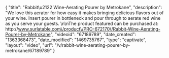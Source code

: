 {
    "title": "Rabbit\u2122 Wine-Aerating Pourer by Metrokane",
    "description": "We love this aerator for how easy it makes bringing delicious flavors out of your wine. Insert pourer in bottleneck and pour through to aerate red wine as you serve your guests. \n\nThe product featured can be purchased at: http:\/\/www.surlatable.com\/product\/PRO-672170\/Rabbit-Wine-Aerating-Pourer-by-Metrokane",
    "videoid": "67189789",
    "date_created": "1363368473",
    "date_modified": "1469735767",
    "type": "captivate",
    "layout": "video",
    "url": "\/v\/rabbit-wine-aerating-pourer-by-metrokane\/67189789"
}